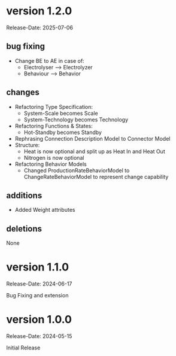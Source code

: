 version 1.2.0
============
Release-Date: 2025-07-06

bug fixing
----------

  - Change BE to AE in case of:
    - Electrolyser --> Electrolyzer
    - Behaviour --> Behavior

changes
----------

  - Refactoring Type Specification:
    - System-Scale becomes Scale
    - System-Technology becomes Technology
  - Refactoring Functions & States:
    - Hot-Standby becomes Standby
  - Rephrasing Connection Description Model to Connector Model
  - Structure:
    - Heat is now optional and split up as Heat In and Heat Out
    - Nitrogen is now optional
  - Refactoring Behavior Models
    - Changed ProductionRateBehaviorModel to ChangeRateBehaviorModel to represent change capability

additions
----------

  - Added Weight attributes

deletions
----------
None


version 1.1.0
============
Release-Date: 2024-06-17

Bug Fixing and extension


version 1.0.0
============
Release-Date: 2024-05-15

Initial Release
